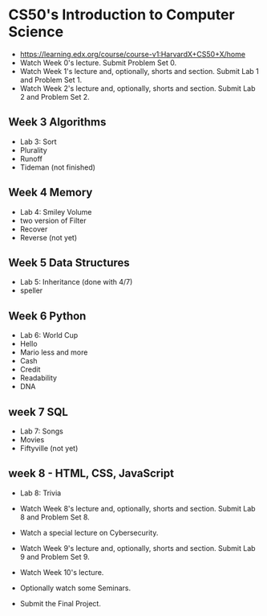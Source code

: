 # CS50's Introduction to Computer Science

- https://learning.edx.org/course/course-v1:HarvardX+CS50+X/home
- Watch Week 0's lecture. Submit Problem Set 0.
- Watch Week 1's lecture and, optionally, shorts and section. Submit Lab 1 and Problem Set 1.
- Watch Week 2's lecture and, optionally, shorts and section. Submit Lab 2 and Problem Set 2.
## Week 3 Algorithms
- Lab 3: Sort
- Plurality
- Runoff
- Tideman (not finished)
## Week 4 Memory
- Lab 4: Smiley Volume 
- two version of Filter
- Recover
- Reverse (not yet)
## Week 5 Data Structures
- Lab 5: Inheritance (done with 4/7)
- speller
## Week 6 Python
- Lab 6: World Cup
- Hello
- Mario less and more
- Cash
- Credit
- Readability
- DNA
## week 7 SQL
- Lab 7: Songs
- Movies
- Fiftyville (not yet)

## week 8 - HTML, CSS, JavaScript
- Lab 8: Trivia

- Watch Week 8's lecture and, optionally, shorts and section. Submit Lab 8 and Problem Set 8.
- Watch a special lecture on Cybersecurity.
- Watch Week 9's lecture and, optionally, shorts and section. Submit Lab 9 and Problem Set 9.
- Watch Week 10's lecture.
- Optionally watch some Seminars.
- Submit the Final Project.
